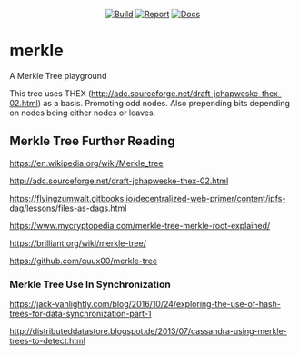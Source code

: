 <p align="center">
<a href="https://travis-ci.org/keithballdotnet/merkle"><img src="https://travis-ci.org/keithballdotnet/merkle.svg?branch=master" alt="Build"></a>
<a href="https://goreportcard.com/report/github.com/keithballdotnet/merkle"><img src="https://goreportcard.com/badge/github.com/keithballdotnet/merkle?1=1" alt="Report"></a>
<a href="https://godoc.org/github.com/keithballdotnet/merkle"><img src="https://img.shields.io/badge/godoc-reference-brightgreen.svg" alt="Docs"></a>
</p>

# merkle
A Merkle Tree playground

This tree uses THEX (http://adc.sourceforge.net/draft-jchapweske-thex-02.html) as a basis.  Promoting odd nodes.  Also prepending bits depending on nodes being either nodes or leaves.

## Merkle Tree Further Reading

https://en.wikipedia.org/wiki/Merkle_tree

http://adc.sourceforge.net/draft-jchapweske-thex-02.html

https://flyingzumwalt.gitbooks.io/decentralized-web-primer/content/ipfs-dag/lessons/files-as-dags.html

https://www.mycryptopedia.com/merkle-tree-merkle-root-explained/

https://brilliant.org/wiki/merkle-tree/

https://github.com/quux00/merkle-tree

### Merkle Tree Use In Synchronization

https://jack-vanlightly.com/blog/2016/10/24/exploring-the-use-of-hash-trees-for-data-synchronization-part-1

http://distributeddatastore.blogspot.de/2013/07/cassandra-using-merkle-trees-to-detect.html
